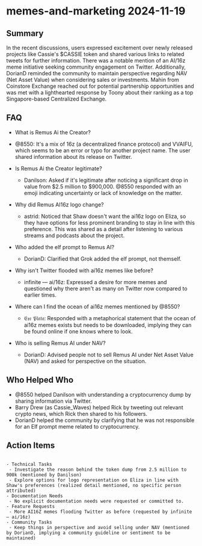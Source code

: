 # memes-and-marketing 2024-11-19

## Summary

In the recent discussions, users expressed excitement over newly released projects like Cassie's $CASSIE token and shared various links to related tweets for further information. There was a notable mention of an AI/16z meme initiative seeking community engagement on Twitter. Additionally, DorianD reminded the community to maintain perspective regarding NAV (Net Asset Value) when considering sales or investments. Mahin from Coinstore Exchange reached out for potential partnership opportunities and was met with a lighthearted response by Toony about their ranking as a top Singapore-based Centralized Exchange.

## FAQ

- What is Remus Ai the Creator?
- @8550: It's a mix of 16z (a decentralized finance protocol) and VVAIFU, which seems to be an error or typo for another project name. The user shared information about its release on Twitter.

- Is Remus Ai the Creator legitimate?

    - Danilson: Asked if it's legitimate after noticing a significant drop in value from $2.5 million to $900,000. @8550 responded with an emoji indicating uncertainty or lack of knowledge on the matter.

- Why did Remus AI16z logo change?

    - astrid: Noticed that Shaw doesn't want the ai16z logo on Eliza, so they have options for less prominent branding to stay in line with this preference. This was shared as a detail after listening to various streams and podcasts about the project.

- Who added the elf prompt to Remus AI?

    - DorianD: Clarified that Grok added the elf prompt, not themself.

- Why isn't Twitter flooded with ai16z memes like before?

    - infinite — ai/16z: Expressed a desire for more memes and questioned why there aren't as many on Twitter now compared to earlier times.

- Where can I find the ocean of ai16z memes mentioned by @8550?

    - 𝔈𝔵𝔢 𝔓𝔩𝔞𝔱𝔞: Responded with a metaphorical statement that the ocean of ai16z memes exists but needs to be downloaded, implying they can be found online if one knows where to look.

- Who is selling Remus AI under NAV?
    - DorianD: Advised people not to sell Remus AI under Net Asset Value (NAV) and asked for perspective on the situation.

## Who Helped Who

- @8550 helped Danilson with understanding a cryptocurrency dump by sharing information via Twitter.
- Barry Drew (as Cassie_Waves) helped Rick by tweeting out relevant crypto news, which Rick then shared to his followers.
- DorianD helped the community by clarifying that he was not responsible for an Elf prompt meme related to cryptocurrency.

## Action Items

```

- Technical Tasks
 - Investigate the reason behind the token dump from 2.5 million to 900k (mentioned by Danilson)
 - Explore options for logo representation on Eliza in line with Shaw's preferences (realized detail mentioned, no specific person attributed)
- Documentation Needs
 - No explicit documentation needs were requested or committed to.
- Feature Requests
 - More AI16Z memes flooding Twitter as before (requested by infinite — ai/16z)
- Community Tasks
 - Keep things in perspective and avoid selling under NAV (mentioned by DorianD, implying a community guideline or sentiment to be maintained)
```
